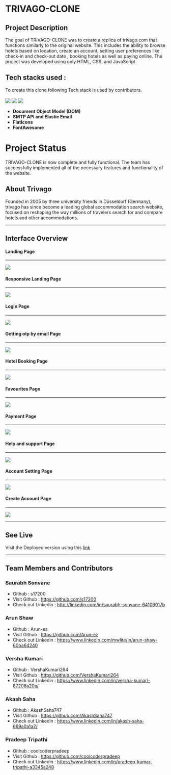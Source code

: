 # **TRIVAGO-CLONE**


## **Project Description**

The goal of TRIVAGO-CLONE was to create a replica of trivago.com that functions similarly to the original website.  This includes the ability to browse hotels based on location, create an account, setting user preferences like check-in and check-out date , booking hotels as well as paying online. The project was developed using only HTML, CSS, and JavaScript.


## **Tech stacks used :**
To create this clone following Tech stack is used by contributors.  
<br>
<img src="https://img.shields.io/badge/HTML5-E34F26?style=for-the-badge&logo=html5&logoColor=white"/>
<img src="https://img.shields.io/badge/CSS3-1572B6?style=for-the-badge&logo=css3&logoColor=white"/>
<img src="https://img.shields.io/badge/JavaScript-323330?style=for-the-badge&logo=javascript&logoColor=F7DF1E"/>   



* **Document Object Model (DOM)**
* **SMTP API and Elastic Email**
* **FlatIcons**
* **FontAwesome**



# **Project Status**

TRIVAGO-CLONE is now complete and fully functional. The team has successfully implemented all of the necessary features and functionality of the website.

## About Trivago

Founded in 2005 by three university friends in Düsseldorf (Germany), trivago has since become a leading global accommodation search website, focused on reshaping the way millions of travelers search for and compare hotels and other accommodations.

<hr/>

## Interface Overview

#### **Landing Page**
<hr>
<img src ="./.readme/landingpage.png.png"/>
<br>

#### **Responsive Landing Page**
<hr>
<img src="./.readme/responsive.gif.gif"/>

<br>

#### **Login Page**
<hr>
<img src = "./.readme/login.png.png"/>
<br>

#### **Getting otp by email Page**
<hr>
<img src="./.readme/emailotp.gif.gif"/>
<br>

#### **Hotel Booking Page**
<hr>
<img src="./.readme/hotelpage.gif.gif"/>
<br>

#### **Favourites Page**
<hr>
<img src = "./.readme/favourites.png.png" />
<br>


#### **Payment Page**
<hr>
<img src = "./.readme/payment.png.png" />

#### **Help and support Page**
<hr>
<img src = "./.readme/help.png.png" />
<br>

#### **Account Setting Page**
<hr>
<img src = "./.readme/accountpage.png.png" />
<br>

#### **Create Account Page**
<hr>
<img src = "./.readme/createpage.png.png" />
<br>

<hr/>

## See Live
Visit the Deployed version using this <a href="https://trivago-clone-s17200.netlify.app/">link</a>  
<hr/>

## Team Members and Contributors


### Saurabh Sonvane
- Github : s17200
- Visit Github : https://github.com/s17200
- Check out Linkedin : http://linkedin.com/in/saurabh-sonvane-64106017b

### Arun Shaw
- Github : Arun-ez
- Visit Github : https://github.com/Arun-ez
- Check out Linkedin : https://www.linkedin.com/mwlite/in/arun-shaw-60ba64240


### Versha Kumari
- Github : VershaKumari264
- Visit Github : https://github.com/VershaKumari264
- Check out Linkedin : https://www.linkedin.com/in/versha-kumari-87206a20a/

### Akash Saha
- Github : AkashSaha747
- Visit Github : https://github.com/AkashSaha747
- Check out Linkedin : https://www.linkedin.com/in/akash-saha-669a0a1a2/

### Pradeep Tripathi
- Github : coolcoderpradeep
- Visit Github : https://github.com/coolcoderpradeep
- Check out Linkedin : https://www.linkedin.com/in/pradeep-kumar-tripathi-a3345a248



